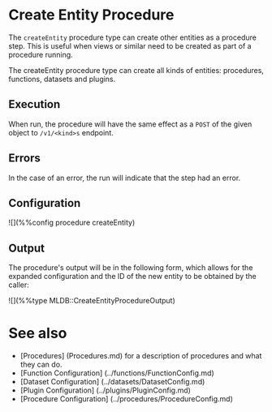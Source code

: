 # Create Entity Procedure

The `createEntity` procedure type can create other entities as a procedure
step.  This is useful when views or similar need to be created as part
of a procedure running.

The createEntity procedure type can create all kinds of entities: procedures,
functions, datasets and plugins.

## Execution

When run, the procedure will have the same effect as a `POST` of the given
object to `/v1/<kind>s` endpoint.

## Errors

In the case of an error, the run will indicate that the step had an error.

## Configuration

![](%%config procedure createEntity)

## Output

The procedure's output will be in the following form, which allows for the
expanded configuration and the ID of the new entity to be obtained by the
caller:

![](%%type MLDB::CreateEntityProcedureOutput)


# See also

- [Procedures] (Procedures.md) for a description of procedures and what they can do.
- [Function Configuration] (../functions/FunctionConfig.md)
- [Dataset Configuration] (../datasets/DatasetConfig.md)
- [Plugin Configuration] (../plugins/PluginConfig.md)
- [Procedure Configuration] (../procedures/ProcedureConfig.md)
